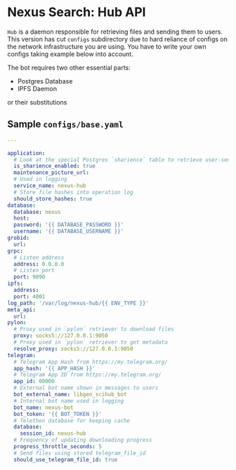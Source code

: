 # Nexus Search: Hub API

`Hub` is a daemon responsible for retrieving files and sending them to users. This version has cut `configs`
subdirectory due to hard reliance of configs on the network infrastructure you are using.
You have to write your own configs taking example below into account.

The bot requires two other essential parts: 
- Postgres Database
- IPFS Daemon

or their substitutions

## Sample `configs/base.yaml`

```yaml
---

application:
  # Look at the special Postgres `sharience` table to retrieve user-sent files
  is_sharience_enabled: true
  maintenance_picture_url:
  # Used in logging
  service_name: nexus-hub
  # Store file hashes into operation log
  should_store_hashes: true
database:
  database: nexus
  host:
  password: '{{ DATABASE_PASSWORD }}'
  username: '{{ DATABASE_USERNAME }}'
grobid:
  url:
grpc:
  # Listen address
  address: 0.0.0.0
  # Listen port
  port: 9090
ipfs:
  address:
  port: 4001
log_path: '/var/log/nexus-hub/{{ ENV_TYPE }}'
meta_api:
  url:
pylon:
  # Proxy used in `pylon` retriever to download files
  proxy: socks5://127.0.0.1:9050
  # Proxy used in `pylon` retriever to get metadata
  resolve_proxy: socks5://127.0.0.1:9050
telegram:
  # Telegram App Hash from https://my.telegram.org/
  app_hash: '{{ APP_HASH }}'
  # Telegram App ID from https://my.telegram.org/
  app_id: 00000
  # External bot name shown in messages to users
  bot_external_name: libgen_scihub_bot
  # Internal bot name used in logging
  bot_name: nexus-bot
  bot_token: '{{ BOT_TOKEN }}'
  # Telethon database for keeping cache
  database:
    session_id: nexus-hub
  # Frequency of updating downloading progress
  progress_throttle_seconds: 5
  # Send files using stored telegram_file_id
  should_use_telegram_file_id: true
```